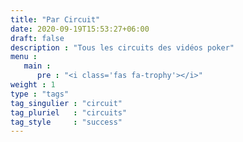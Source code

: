 ```yaml
---
title: "Par Circuit"
date: 2020-09-19T15:53:27+06:00
draft: false
description : "Tous les circuits des vidéos poker"
menu :
   main :
      pre : "<i class='fas fa-trophy'></i>"
weight : 1
type : "tags"
tag_singulier : "circuit"
tag_pluriel   : "circuits"
tag_style     : "success"
---
```

